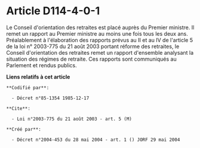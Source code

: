 # Article D114-4-0-1

Le Conseil d'orientation des retraites est placé auprès du Premier ministre. Il remet un rapport au Premier ministre au moins
une fois tous les deux ans. Préalablement à l'élaboration des rapports prévus au II et au IV de l'article 5 de la loi n°
2003-775 du 21 août 2003 portant réforme des retraites, le Conseil d'orientation des retraites remet un rapport d'ensemble
analysant la situation des régimes de retraite. Ces rapports sont communiqués au Parlement et rendus publics.

**Liens relatifs à cet article**

	**Codifié par**:

	  - Décret n°85-1354 1985-12-17

	**Cite**:

	  - Loi n°2003-775 du 21 août 2003 - art. 5 (M)

	**Créé par**:

	  - Décret n°2004-453 du 28 mai 2004 - art. 1 () JORF 29 mai 2004
